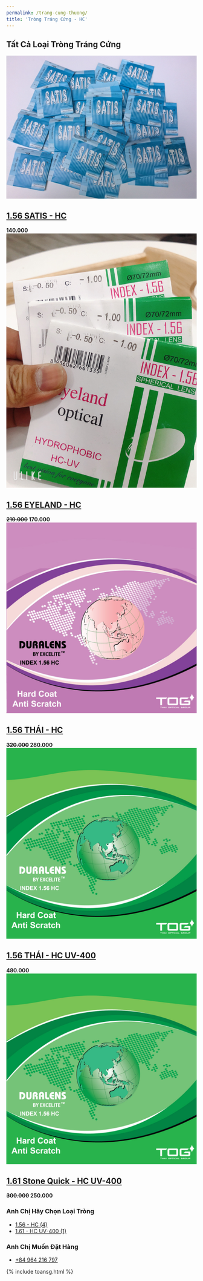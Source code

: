 ```yaml
---
permalink: /trang-cung-thuong/
title: 'Tròng Tráng Cứng - HC'
---
```

 <div class="site-section">
  <div class="container">
    <div class="row mb-5">
      <div class="col-md-9 order-1">
        <div class="row align">
          <div class="col-md-12 mb-5">
            <div class="float-md-left"><h2 class="text-black h5">Tất Cả Loại Tròng Tráng Cứng </h2></div>
          </div>
        </div>
        <div class="row mb-5">
          <div class="col-lg-6 col-md-6 item-entry mb-4">
            <a href="#" class="product-item md-height bg-gray d-block">
              <img src="/images/trongkinh/trang-cung/156/satis.jpg" alt="Image" class="img-fluid">
            </a>
            <h2 class="item-title"><a href="#">1.56 SATIS - HC</a></h2>
            <strong class="item-price">140.000</strong>
          </div>
          <div class="col-lg-6 col-md-6 item-entry mb-4">
            <a href="#" class="product-item md-height bg-gray d-block">
               <img src="/images/trongkinh/trang-cung/156/eyeland.jpg" alt="Image" class="img-fluid">
            </a>
            <h2 class="item-title"><a href="#">1.56 EYELAND - HC</a></h2>
            <strong class="item-price"><del>210.000</del> 170.000</strong>
          </div>
          <div class="col-lg-6 col-md-6 item-entry mb-4">
            <a href="#" class="product-item md-height bg-gray d-block">
              <img src="/images/trongkinh/trang-cung/156/thai-hc.jpg" alt="Image" class="img-fluid">
            </a>
            <h2 class="item-title"><a href="#">1.56 THÁI - HC</a></h2>
            <strong class="item-price"><del>320.000</del> 280.000</strong>
            <div class="star-rating">
              <span class="icon-star2 text-warning"></span>
              <span class="icon-star2 text-warning"></span>
              <span class="icon-star2 text-warning"></span>
              <span class="icon-star2 text-warning"></span>
              <span class="icon-star2 text-warning"></span>
            </div>
          </div>
          <div class="col-lg-6 col-md-6 item-entry mb-4">
            <a href="#" class="product-item md-height bg-gray d-block">
              <img src="/images/trongkinh/trang-cung/156/thai-uv.JPG" alt="Image" class="img-fluid">
            </a>
            <h2 class="item-title"><a href="#">1.56 THÁI - HC UV-400</a></h2>
            <strong class="item-price">480.000</strong>
            <div class="star-rating">
              <span class="icon-star2 text-warning"></span>
              <span class="icon-star2 text-warning"></span>
              <span class="icon-star2 text-warning"></span>
              <span class="icon-star2 text-warning"></span>
              <span class="icon-star2 text-warning"></span>
            </div>
          </div>
          <div class="col-lg-6 col-md-6 item-entry mb-4">
            <a href="#" class="product-item md-height bg-gray d-block">
              <img src="/images/trongkinh/trang-cung/156/thai-uv.jpg" alt="Image" class="img-fluid">
            </a>
            <h2 class="item-title"><a href="#">1.61 Stone Quick - HC UV-400</a></h2>
            <strong class="item-price"><del>300.000</del> 250.000</strong>
            <div class="star-rating">
              <span class="icon-star2 text-warning"></span>
              <span class="icon-star2 text-warning"></span>
              <span class="icon-star2 text-warning"></span>
              <span class="icon-star2 text-warning"></span>
              <span class="icon-star2 text-warning"></span>
            </div>
          </div>
        </div>
      </div>
      <div class="col-md-3 order-2 mb-5 mb-md-0">
        <div class="border p-4 rounded mb-4">
          <h3 class="mb-3 h6 text-uppercase text-black d-block">Anh Chị Hãy Chọn Loại Tròng</h3>
          <ul class="list-unstyled mb-0">
            <li class="mb-1"><a href="#" class="d-flex"><span>1.56 - HC</span> <span class="text-black ml-auto">(4)</span></a></li>
            <li class="mb-1"><a href="#" class="d-flex"><span>1.61 - HC UV-400</span> <span class="text-black ml-auto">(1)</span></a></li>
          </ul>
        </div>
        <div class="border p-4 rounded mb-4">
          <div class="mb-4 block-5">
            <h3 class="mb-3 h6 text-uppercase text-black d-block">Anh Chị Muốn Đặt Hàng</h3>
            <div id="slider-range" class="border-primary"></div>
            <ul class="list-unstyled">
              <li class="phone"><a href="tel://+840964216797">+84 964 216 797</a></li>              
            </ul>
            {% include toansg.html %}
          </div>
        </div>
      </div>
    </div>
  </div>
</div>